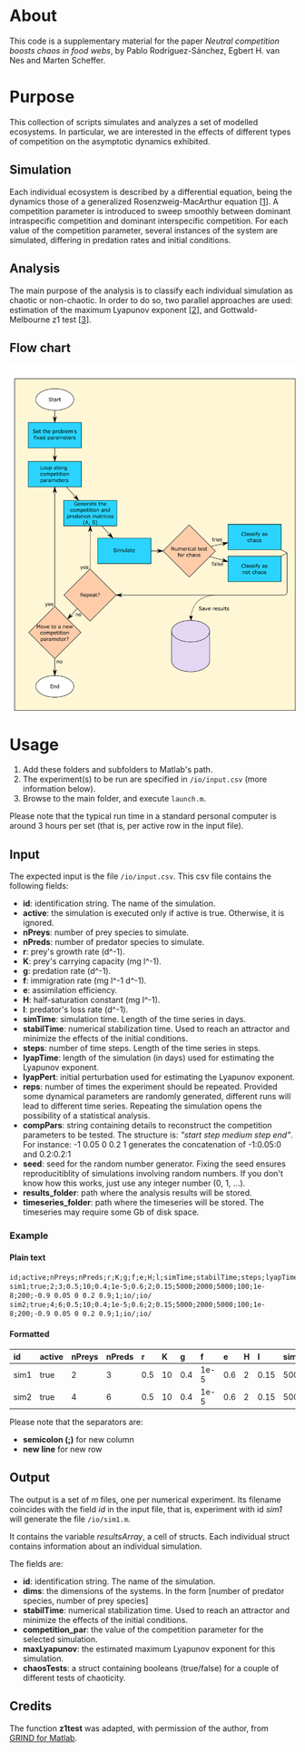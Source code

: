 # About
This code is a supplementary material for the paper _Neutral competition boosts chaos in food webs_, by Pablo Rodríguez-Sánchez, Egbert H. van Nes and Marten Scheffer.

# Purpose
This collection of scripts simulates and analyzes a set of modelled ecosystems. In particular, we are interested in the effects of different types of competition on the asymptotic dynamics exhibited.

## Simulation
Each individual ecosystem is described by a differential equation, being the dynamics those of a generalized Rosenzweig-MacArthur equation [[1][RosMac]]. A competition parameter is introduced to sweep smoothly between dominant intraspecific competition and dominant interspecific competition. For each value of the competition parameter, several instances of the system are simulated, differing in predation rates and initial conditions.

## Analysis
The main purpose of the analysis is to classify each individual simulation as chaotic or non-chaotic. In order to do so, two parallel approaches are used: estimation of the maximum Lyapunov exponent [[2][Lyapunov]], and Gottwald-Melbourne z1 test [[3][z1]].

## Flow chart
![FlowChart](./figs/flow_chart.png "Flow chart")

# Usage
1. Add these folders and subfolders to Matlab's path.
2. The experiment(s) to be run are specified in  `/io/input.csv` (more information below).
3. Browse to the main folder, and execute `launch.m`.

Please note that the typical run time in a standard personal computer is around 3 hours per set (that is, per active row in the input file).

## Input
The expected input is the file `/io/input.csv`. This csv file contains the following fields:

* **id**: identification string. The name of the simulation.
* **active**: the simulation is executed only if active is true. Otherwise, it is ignored.
* **nPreys**: number of prey species to simulate.
* **nPreds**: number of predator species to simulate.
* **r**: prey's growth rate (d^-1).
* **K**: prey's carrying capacity (mg l^-1).
* **g**: predation rate (d^-1).
* **f**: immigration rate (mg l^-1 d^-1).
* **e**: assimilation efficiency.
* **H**: half-saturation constant (mg l^-1).
* **l**: predator's loss rate (d^-1).
* **simTime**: simulation time. Length of the time series in days.
* **stabilTime**: numerical stabilization time. Used to reach an attractor and minimize the effects of the initial conditions.
* **steps**: number of time steps. Length of the time series in steps.
* **lyapTime**: length of the simulation (in days) used for estimating the Lyapunov exponent.
* **lyapPert**: initial perturbation used for estimating the Lyapunov exponent.
* **reps**: number of times the experiment should be repeated. Provided some dynamical parameters are randomly generated, different runs will lead to different time series. Repeating the simulation opens the possibility of a statistical analysis.
* **compPars**: string containing details to reconstruct the competition parameters to be tested. The structure is: _"start step medium step end"_. For instance: -1 0.05 0 0.2 1 generates the concatenation of -1:0.05:0 and 0.2:0.2:1
* **seed**: seed for the random number generator. Fixing the seed ensures reproducitiblity of simulations involving random numbers. If you don't know how this works, just use any integer number (0, 1, ...).
* **results_folder**: path where the analysis results will be stored.
* **timeseries_folder**: path where the timeseries will be stored. The timeseries may require some Gb of disk space.


### Example

#### Plain text
```
id;active;nPreys;nPreds;r;K;g;f;e;H;l;simTime;stabilTime;steps;lyapTime;lyapPert;reps;compPars;seed;results_folder;timeseries_folder
sim1;true;2;3;0.5;10;0.4;1e-5;0.6;2;0.15;5000;2000;5000;100;1e-8;200;-0.9 0.05 0 0.2 0.9;1;io/;io/
sim2;true;4;6;0.5;10;0.4;1e-5;0.6;2;0.15;5000;2000;5000;100;1e-8;200;-0.9 0.05 0 0.2 0.9;1;io/;io/
```

#### Formatted

| id   | active | nPreys | nPreds | r   | K  | g   | f    | e   | H | l    | simTime | stabilTime | steps | lyapTime | lyapPert | reps | compPars            | seed | results_folder | timeseries_folder |
|:-----|:-------|:-------|:-------|:----|:---|:----|:-----|:----|:--|:-----|:--------|:-----------|:------|:---------|:---------|:-----|:--------------------|:-----|:---------------|:------------------|
| sim1 | true   | 2      | 3      | 0.5 | 10 | 0.4 | 1e-5 | 0.6 | 2 | 0.15 | 5000    | 2000       | 5000  | 100      | 1e-8     | 200  | -0.9 0.05 0 0.2 0.9 | 1    | io/            | io/               |
| sim2 | true   | 4      | 6      | 0.5 | 10 | 0.4 | 1e-5 | 0.6 | 2 | 0.15 | 5000    | 2000       | 5000  | 100      | 1e-8     | 200  | -0.9 0.05 0 0.2 0.9 | 1    | io/            | io/               |


Please note that the separators are:

* **semicolon (;)** for new column
* **new line** for new row

## Output
The output is a set of _m_ files, one per numerical experiment. Its filename coincides with the field _id_ in the input file, that is, experiment with id _sim1_ will generate the file `/io/sim1.m`.

It contains the variable _resultsArray_, a cell of structs. Each individual struct contains information about an individual simulation.

The fields are:

* **id**: identification string. The name of the simulation.
* **dims**: the dimensions of the systems. In the form [number of predator species, number of prey species]
* **stabilTime**: numerical stabilization time. Used to reach an attractor and minimize the effects of the initial conditions.
* **competition_par**: the value of the competition parameter for the selected simulation.
* **maxLyapunov**: the estimated maximum Lyapunov exponent for this simulation.
* **chaosTests**: a struct containing booleans (true/false) for a couple of different tests of chaoticity.

## Credits
The function **z1test** was adapted, with permission of the author, from [GRIND for Matlab][grind].

  [Published]: http://url.com
  [Preprint]: http://arxiv.com
  [RosMac]: https://www.journals.uchicago.edu/doi/10.1086/282272
  [Lyapunov]: http://www.mathematica-journal.com/issue/v6i3/article/sandri/contents/63sandri.pdf
  [z1]: https://arxiv.org/pdf/0906.1418.pdf
  [grind]: http://www.sparcs-center.org/grind

